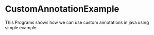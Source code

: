 # CustomAnnotationExample

This Programs shows how we can use custom annotations in java using simple example.
